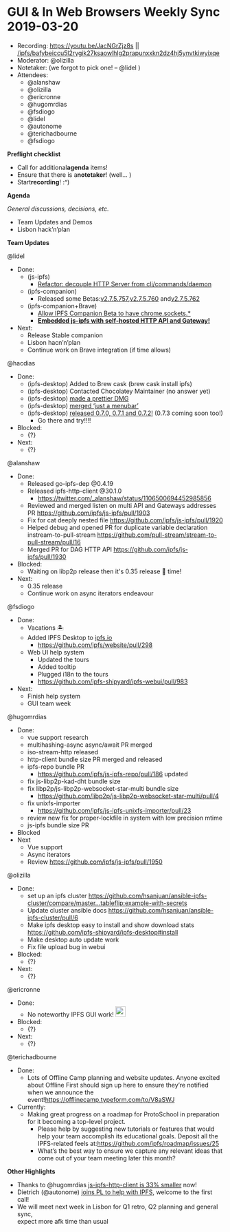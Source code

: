 # GUI & In Web Browsers Weekly Sync 2019-03-20

-   Recording: <https://youtu.be/JacNGrZjz8s> \|\| [/ipfs/bafybeiccu5l2rygik27ksaowlhlg2prapunxxkn2dz4hj5ynvtkiwyixqe](https://ipfs.io/ipfs/bafybeiccu5l2rygik27ksaowlhlg2prapunxxkn2dz4hj5ynvtkiwyixqe) 
-   Moderator: @olizilla
-   Notetaker: (we forgot to pick one! – @lidel )
-   Attendees:
    -   @alanshaw
    -   @olizilla
    -   @ericronne
    -   @hugomrdias
    -   @fsdiogo
    -   @lidel
    -   @autonome
    -   @terichadbourne
    -   @fsdiogo

  


**Preflight checklist**

-   Call for additional**agenda** items!
-   Ensure that there is a**notetaker**! (well… )
-   Start**recording**! :^)


**Agenda**

_General discussions, decisions, etc._

-   Team Updates and Demos
-   Lisbon hack’n’plan


**Team Updates**

  
@lidel

-   Done:
    -   (js-ipfs)
        -    [Refactor: decouple HTTP Server from cli/commands/daemon](https://github.com/ipfs/js-ipfs/pull/1950)
    -   (ipfs-companion)
        -   Released some Betas:[v2.7.5.757](https://github.com/ipfs-shipyard/ipfs-companion/releases/tag/v2.7.5.757),[v2.7.5.760](https://github.com/ipfs-shipyard/ipfs-companion/releases/tag/v2.7.5.760) and[v2.7.5.762](https://github.com/ipfs-shipyard/ipfs-companion/releases/tag/v2.7.5.762)
    -   (ipfs-companion+Brave)
        -   [ Allow IPFS Companion Beta to have chrome.sockets.\*](https://github.com/brave/brave-core/pull/1988)
        -   **[**Embedded js-ipfs with self-hosted HTTP API and Gateway!**](https://github.com/ipfs-shipyard/ipfs-companion/issues/664#issuecomment-474625852)**
-   Next:
    -   Release Stable companion
    -   Lisbon hacn’n’plan
    -   Continue work on Brave integration (if time allows)

  
  


@hacdias

-   Done:
    -   (ipfs-desktop) Added to Brew cask (brew cask install ipfs)
    -   (ipfs-desktop) Contacted Chocolatey Maintainer (no answer yet)
    -   (ipfs-desktop) [made a prettier DMG](https://github.com/ipfs-shipyard/ipfs-desktop/pull/876)
    -   (ipfs-desktop) [merged ‘just a menubar’](https://github.com/ipfs-shipyard/ipfs-desktop/pull/866)
    -   (ipfs-desktop) [released 0.7.0, 0.7.1 and 0.7.2!](https://github.com/ipfs-shipyard/ipfs-desktop/releases) (0.7.3 coming soon too!)
        -   Go there and try!!!!
-   Blocked:
    -   {?}
-   Next:
    -   {?}

  
  


@alanshaw

-   Done:
    -   Released go-ipfs-dep @0.4.19
    -   Released ipfs-http-client @30.1.0
        -   <https://twitter.com/_alanshaw/status/1106500694452985856> 
    -   Reviewed and merged listen on multi API and Gateways addresses PR <https://github.com/ipfs/js-ipfs/pull/1903> 
    -   Fix for cat deeply nested file <https://github.com/ipfs/js-ipfs/pull/1920> 
    -   Helped debug and opened PR for duplicate variable declaration instream-to-pull-stream <https://github.com/pull-stream/stream-to-pull-stream/pull/16> 
    -   Merged PR for DAG HTTP API <https://github.com/ipfs/js-ipfs/pull/1930> 
-   Blocked:
    -   Waiting on libp2p release then it's 0.35 release 🚆 time!
-   Next:
    -   0.35 release
    -   Continue work on async iterators endeavour

  
  


@fsdiogo

-   Done:
    -   Vacations 🏝
    -   Added IPFS Desktop to [ipfs.io](http://ipfs.io)
        -   <https://github.com/ipfs/website/pull/298>
    -   Web UI help system
        -   Updated the tours
        -   Added tooltip
        -   Plugged i18n to the tours
        -   <https://github.com/ipfs-shipyard/ipfs-webui/pull/983>
-   Next:
    -   Finish help system
    -   GUI team week

  


@hugomrdias

-   Done:
    -   vue support research
    -   multihashing-async async/await PR merged
    -   iso-stream-http released
    -   http-client bundle size PR merged and released
    -   ipfs-repo bundle PR
        -   <https://github.com/ipfs/js-ipfs-repo/pull/186> updated
    -   fix js-libp2p-kad-dht bundle size
    -   fix libp2p/js-libp2p-websocket-star-multi bundle size
        -   <https://github.com/libp2p/js-libp2p-websocket-star-multi/pull/4>
    -   fix unixfs-importer
        -   <https://github.com/ipfs/js-ipfs-unixfs-importer/pull/23>
    -   review new fix for proper-lockfile in system with low precision mtime
    -   js-ipfs bundle size PR
-   Blocked
-   Next
    -   Vue support
    -   Async iterators
    -   Review <https://github.com/ipfs/js-ipfs/pull/1950>

  


@olizilla

-   Done:
    -   set up an ipfs cluster <https://github.com/hsanjuan/ansible-ipfs-cluster/compare/master...tableflip:example-with-secrets> 
    -   Update cluster ansible docs <https://github.com/hsanjuan/ansible-ipfs-cluster/pull/6> 
    -   Make ipfs desktop easy to install and show download stats <https://github.com/ipfs-shipyard/ipfs-desktop#install>
    -   Make desktop auto update work
    -   Fix file upload bug in webui
-   Blocked:
    -   {?}
-   Next:
    -   {?}

  


@ericronne

-   Done:
    -   No noteworthy IPFS GUI work! <img src="https://user-images.githubusercontent.com/157609/54728562-f03cf500-4b7e-11e9-9b72-b394fecd5b1a.png" height=24 width=24 />
-   Blocked:
    -   {?}
-   Next:
    -   {?}

  


@terichadbourne

-   Done:
    -   Lots of Offline Camp planning and website updates. Anyone excited about Offline First should sign up here to ensure they’re notified when we announce the event!<https://offlinecamp.typeform.com/to/V8aSWJ> 
-   Currently:
    -   Making great progress on a roadmap for ProtoSchool in preparation for it becoming a top-level project.
        -   Please help by suggesting new tutorials or features that would help your team accomplish its educational goals. Deposit all the IPFS-related feels at:<https://github.com/ipfs/roadmap/issues/25> 
        -   What’s the best way to ensure we capture any relevant ideas that come out of your team meeting later this month?

  


**Other Highlights**

- Thanks to @hugomrdias [js-ipfs-http-client is 33% smaller](https://twitter.com/_alanshaw/status/1106500694452985856) now!
- Dietrich (@autonome) [joins PL to help with IPFS](https://twitter.com/dietrich/status/1107752855245447168), welcome to the first call!
- We will meet next week in Lisbon for Q1 retro, Q2 planning and general sync,  
expect more afk time than usual
